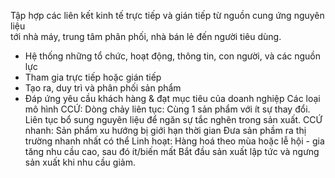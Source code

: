 Tập hợp các liên kết kinh tế trực tiếp và gián tiếp từ nguồn cung ứng nguyên liệu  
tới nhà máy, trung tâm phân phối, nhà bán lẻ đến người tiêu dùng.
- Hệ thống những tổ chức, hoạt động, thông tin, con người, và các nguồn lực
- Tham gia trực tiếp hoặc gián tiếp
- Tạo ra, duy trì và phân phối sản phẩm
- Đáp ứng yêu cầu khách hàng & đạt mục tiêu của doanh nghiệp
  Các loại mô hình CCỨ:
	Dòng chảy liên tục: 
		Cùng 1 sản phẩm với ít sự thay đổi. 
		Liên tục bổ sung nguyên liệu để ngăn sự tắc nghẽn trong sản xuất.
	CCỨ nhanh:
		Sản phẩm xu hướng bị giới hạn thời gian
		Đưa sản phầm ra thị trường nhanh nhất có thể 
	Linh hoạt:
		Hàng hoá theo mùa hoặc lễ hội - gia tăng nhu cầu cao, sau đó ít/biến mất
		Bắt đầu sản xuất lập tức và ngưng sản xuất khi nhu cầu giảm.

